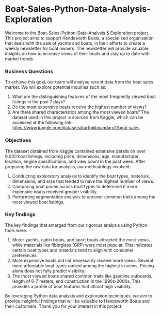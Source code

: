 # Boat-Sales-Python-Data-Analysis-Exploration
Welcome to the Boat-Sales-Python-Data-Analysis & Exploration project. This project aims to support Handsworth Boats, a specialised organisation that deals with the sale of yachts and boats, in their efforts to create a weekly newsletter for boat owners. The newsletter will provide valuable insights on how to increase views of their boats and stay up to date with market trends.

### Business Questions
To achieve this goal, our team will analyse recent data from the boat sales market. We will explore potential inquiries such as:

1.	What are the distinguishing features of the most frequently viewed boat listings in the past 7 days?
2.	Do the most expensive boats receive the highest number of views?
3.	Are there shared characteristics among the most viewed boats?
The dataset used in this project is sourced from Kaggle, which can be accessed at the following link: https://www.kaggle.com/datasets/karthikbhandary2/boat-sales

### Objectives
The dataset obtained from Kaggle contained extensive details on over 9,000 boat listings, including price, dimensions, age, manufacturer, location, engine specifications, and view count in the past week. After preparing the raw data for analysis, our methodology involved:

1.	Conducting exploratory analysis to identify the boat types, materials, dimensions, and eras that tended to have the highest number of views.
2.	Comparing boat prices across boat types to determine if more expensive boats received greater visibility.
3.	Performing segmentation analysis to uncover common traits among the most viewed boat listings.

### Key findings
The key findings that emerged from our rigorous analysis using Python tools were:

1.	Motor yachts, cabin boats, and sport boats attracted the most views, while materials like fiberglass (GRP) were most popular. This indicates certain boat types and materials tend to align with consumer preferences.
2.	More expensive boats did not necessarily receive more views. Several more affordable boat types ranked among the highest in views. Pricing alone does not fully predict visibility.
3.	The most viewed boats shared common traits like gasoline outboards, length of 6-7 meters, and construction in the 1990s-2000s. This provides a profile of boat features that attract high visibility.

By leveraging Python data analysis and exploration techniques, we aim to provide insightful findings that will be valuable to Handsworth Boats and their customers. Thank you for your interest in this project.

